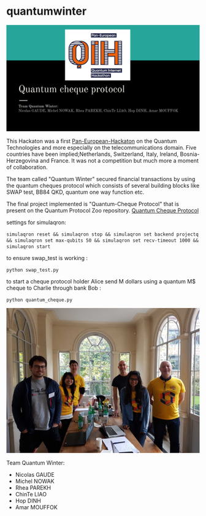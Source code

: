 # quantumwinter

<img src="figures/title.jpg" alt="title" width="600"/>

This Hackaton was a first [Pan-European-Hackaton](https://labs.ripe.net/Members/ulka_athale_1/take-part-in-pan-european-quantum-internet-hackathon) on the Quantum Technologies and more especially on the telecommunications domain.
Five countries have been implied;Netherlands, Switzerland, Italy, Ireland, Bosnia-Herzegovina and France.
It was not a competition but much more a moment of collaboration.

The team called "Quantum Winter" secured financial transactions by using the quantum cheques protocol which consists of several building blocks like SWAP test, BB84 QKD, quantum one way function etc.

The final project implemented is "Quantum-Cheque Protocol" that is present on the Quantum Protocol Zoo repository.
[Quantum Cheque Protocol](https://wiki.veriqloud.fr/index.php?title=Quantum_Cheque)

settings for simulaqron:
```
simulaqron reset && simulaqron stop && simulaqron set backend projectq && simulaqron set max-qubits 50 && simulaqron set recv-timeout 1000 && simulaqron start
```

to ensure swap_test is working :
```
python swap_test.py
```

to start a cheque protocol holder Alice send M dollars using a quantum M$ cheque to Charlie through bank Bob  :
```
python quantum_cheque.py
```

<img src="figures/team.jpg" alt="team" width="600"/>

Team Quantum Winter:
- Nicolas GAUDE
- Michel NOWAK
- Rhea PAREKH
- ChinTe LIAO
- Hop DINH
- Amar MOUFFOK
